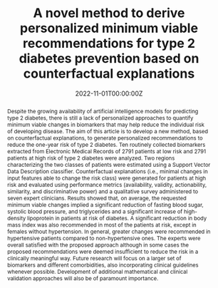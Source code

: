 ---
title: 'A novel method to derive personalized minimum viable recommendations for type 2 diabetes prevention based on counterfactual explanations'

# Authors
# If you created a profile for a user (e.g. the default `admin` user), write the username (folder name) here
# and it will be replaced with their full name and linked to their profile.
authors:
  - Marta Lenatti
  - admin
  - Aziz Guergachi
  - Karim Keshavjee
  - Maurizio Mongelli
  - Alessia Paglialonga

# Author notes (optional)
#author_notes:
#  - 'Equal contribution'
#  - 'Equal contribution'

date: '2022-11-01T00:00:00Z'
doi: 'https://doi.org/10.1371/journal.pone.0272825'

# Schedule page publish date (NOT publication's date).
publishDate: '2022-11-01T00:00:00Z'

# Publication type.
# Accepts a single type but formatted as a YAML list (for Hugo requirements).
# Enter a publication type from the CSL standard.
publication_types: ['journal']

# Publication name and optional abbreviated publication name.
publication: In *PLOS ONE*
publication_short: In *PLOS ONE*

abstract: Despite the growing availability of artificial intelligence models for predicting type 2 diabetes, there is still a lack of personalized approaches to quantify minimum viable changes in biomarkers that may help reduce the individual risk of developing disease. The aim of this article is to develop a new method, based on counterfactual explanations, to generate personalized recommendations to reduce the one-year risk of type 2 diabetes. Ten routinely collected biomarkers extracted from Electronic Medical Records of 2791 patients at low risk and 2791 patients at high risk of type 2 diabetes were analyzed. Two regions characterizing the two classes of patients were estimated using a Support Vector Data Description classifier. Counterfactual explanations (i.e., minimal changes in input features able to change the risk class) were generated for patients at high risk and evaluated using performance metrics (availability, validity, actionability, similarity, and discriminative power) and a qualitative survey administered to seven expert clinicians. Results showed that, on average, the requested minimum viable changes implied a significant reduction of fasting blood sugar, systolic blood pressure, and triglycerides and a significant increase of high-density lipoprotein in patients at risk of diabetes. A significant reduction in body mass index was also recommended in most of the patients at risk, except in females without hypertension. In general, greater changes were recommended in hypertensive patients compared to non-hypertensive ones. The experts were overall satisfied with the proposed approach although in some cases the proposed recommendations were deemed insufficient to reduce the risk in a clinically meaningful way. Future research will focus on a larger set of biomarkers and different comorbidities, also incorporating clinical guidelines whenever possible. Development of additional mathematical and clinical validation approaches will also be of paramount importance.

# Summary. An optional shortened abstract.
summary: Counterfactual recommendations for treatment of type-2 diabetes.

#tags:
  #- Misclassification error control

# Display this page in the Featured widget?
featured: true

# Custom links (uncomment lines below)
# links:
# - name: Custom Link
#   url: http://example.org

url_pdf: 'uploads/journal.pone.0272825.pdf'
url_code: ''
url_dataset: ''
url_poster: ''
url_project: ''
url_slides: ''
url_source: 'https://journals.plos.org/plosone/article?id=10.1371/journal.pone.0272825'
url_video: ''

# Featured image
# To use, add an image named `featured.jpg/png` to your page's folder.
image:
  caption: ''
  focal_point: ''
  preview_only: false

# Associated Projects (optional).
#   Associate this publication with one or more of your projects.
#   Simply enter your project's folder or file name without extension.
#   E.g. `internal-project` references `content/project/internal-project/index.md`.
#   Otherwise, set `projects: []`.
projects:
  - Safe ML

# Slides (optional).
#   Associate this publication with Markdown slides.
#   Simply enter your slide deck's filename without extension.
#   E.g. `slides: "example"` references `content/slides/example/index.md`.
#   Otherwise, set `slides: ""`.
slides: ""
---